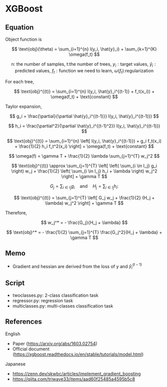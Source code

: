 # XGBoost
## Equation
Object function is


$$
\text{obj}(\theta) = \sum_{i=1}^{n} l(y_i, \hat{y}_i) + \sum_{k=1}^{K} \omega(f_t)
$$

$$
\text{n: the number of samples, t:the number of trees, }
y_i: \text{target values, } 
\hat{y}_i: \text{predicted values, }
f_t: \text{function we need to learn, }
\omega(f_t) \text{:regularization}
$$


For each tree,


$$
\text{obj}^{(t)} = \sum_{i=1}^{n} l(y_i, \hat{y}_i^{(t-1)} + f_t(x_i)) + \omega(f_t) + \text{constant}
$$


Taylor expansion,


$$
g_i = \frac{\partial}{\partial \hat{y}_i^{(t-1)}} l(y_i, \hat{y}_i^{(t-1)})
$$

$$
h_i = \frac{\partial^2}{\partial \hat{y}_i^{(t-1)^2}} l(y_i, \hat{y}_i^{(t-1)})
$$


$$
\text{obj}^{(t)} = \sum_{i=1}^{n} \left[ l(y_i, \hat{y}_i^{(t-1)}) + g_i f_t(x_i) + \frac{1}{2} h_i f_t^2(x_i) \right] + \omega(f_t) + \text{constant}
$$

$$
\omega(f) = \gamma T + \frac{1}{2} \lambda \sum_{j=1}^{T} w_j^2
$$

$$
\text{obj}^{(t)} \approx \sum_{j=1}^{T} \left[ \left( \sum_{i \in I_j} g_i \right) w_j + \frac{1}{2} \left( \sum_{i \in I_j} h_i + \lambda \right) w_j^2 \right] + \gamma T
$$


$$
G_j = \sum_{i \in I_j} g_i \quad \text{and} \quad H_j = \sum_{i \in I_j} h_i:
$$

$$
\text{obj}^{(t)} = \sum_{j=1}^{T} \left[ G_j w_j + \frac{1}{2} (H_j + \lambda) w_j^2 \right] + \gamma T
$$

Therefore,

$$
w_j^* = - \frac{G_j}{H_j + \lambda}
$$

$$
\text{obj}^* = - \frac{1}{2} \sum_{j=1}^{T} \frac{G_j^2}{H_j + \lambda} + \gamma T
$$

## Memo
- Gradient and hessian are derived from the loss of y and $\hat{y}_i^{(t-1)}$

## Script
- twoclasses.py: 2-class classification task
- regressor.py: regression task
- multiclasses.py: multi-classes classification task

## References
English
- Paper (https://arxiv.org/abs/1603.02754)
- Official document (https://xgboost.readthedocs.io/en/stable/tutorials/model.html)

Japanese
- https://zenn.dev/skwbc/articles/implement_gradient_boosting
- https://qiita.com/triwave33/items/aad60f25485a4595b5c8